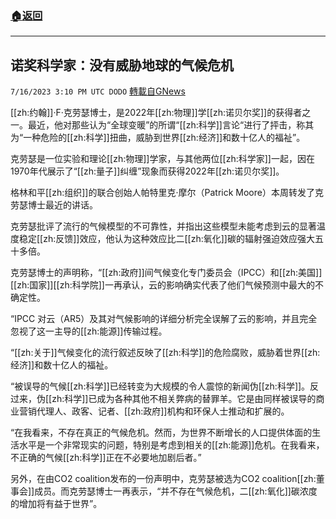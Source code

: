 ###  [:house:返回](README.md)
---


## 诺奖科学家：没有威胁地球的气候危机
`7/16/2023 3:10 PM UTC DODO` [轉載自GNews](https://gnews.org/articles/1464612)

[[zh:约翰]]·F·克劳瑟博士，是2022年[[zh:物理]]学[[zh:诺贝尔奖]]的获得者之一。最近，他对那些认为“全球变暖”的所谓“[[zh:科学]]言论“进行了抨击，称其为“一种危险的[[zh:科学]]扭曲，威胁到世界[[zh:经济]]和数十亿人的福祉”。

克劳瑟是一位实验和理论[[zh:物理]]学家，与其他两位[[zh:科学家]]一起，因在1970年代展示了“[[zh:量子]]纠缠”现象而获得2022年[[zh:诺贝尔奖]]。

格林和平[[zh:组织]]的联合创始人帕特里克·摩尔（Patrick Moore）本周转发了克劳瑟博士最近的讲话。

克劳瑟批评了流行的气候模型的不可靠性，并指出这些模型未能考虑到云的显著温度稳定[[zh:反馈]]效应，他认为这种效应比二[[zh:氧化]]碳的辐射强迫效应强大五十多倍。

克劳瑟博士的声明称，“[[zh:政府]]间气候变化专门委员会（IPCC）和[[zh:美国]][[zh:国家]][[zh:科学院]]一再承认，云的影响确实代表了他们气候预测中最大的不确定性。

“IPCC 对云（AR5）及其对气候影响的详细分析完全误解了云的影响，并且完全忽视了这一主导的[[zh:能源]]传输过程。

“[[zh:关于]]气候变化的流行叙述反映了[[zh:科学]]的危险腐败，威胁着世界[[zh:经济]]和数十亿人的福祉。

“被误导的气候[[zh:科学]]已经转变为大规模的令人震惊的新闻伪[[zh:科学]]。反过来，伪[[zh:科学]]已成为各种其他不相关弊病的替罪羊。它是由同样被误导的商业营销代理人、政客、记者、[[zh:政府]]机构和环保人士推动和扩展的。

“在我看来，不存在真正的气候危机。然而，为世界不断增长的人口提供体面的生活水平是一个非常现实的问题，特别是考虑到相关的[[zh:能源]]危机。在我看来，不正确的气候[[zh:科学]]正在不必要地加剧后者。”

另外，在由CO2 coalition发布的一份声明中，克劳瑟被选为CO2 coalition[[zh:董事会]]成员。而克劳瑟博士一再表示，“并不存在气候危机，二[[zh:氧化]]碳浓度的增加将有益于世界”。
